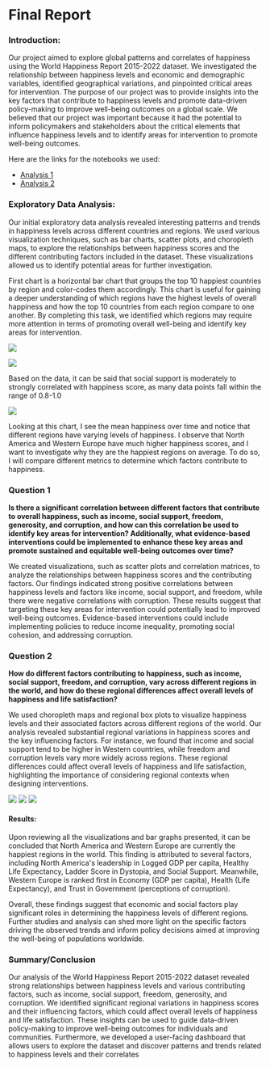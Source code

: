 # Final Report

### Introduction:

Our project aimed to explore global patterns and correlates of happiness using the World Happiness Report 2015-2022 dataset. We investigated the relationship between happiness levels and economic and demographic variables, identified geographical variations, and pinpointed critical areas for intervention. The purpose of our project was to provide insights into the key factors that contribute to happiness levels and promote data-driven policy-making to improve well-being outcomes on a global scale. We believed that our project was important because it had the potential to inform policymakers and stakeholders about the critical elements that influence happiness levels and to identify areas for intervention to promote well-being outcomes.

Here are the links for the notebooks we used:
-  [Analysis 1](https://github.com/ubco-W2022T2-data301/project-group-group100/blob/main/analysis/student1/analysis1.ipynb)
-  [Analysis 2](https://github.com/ubco-W2022T2-data301/project-group-group100/blob/main/analysis/student2/analysis2.ipynb)

### Exploratory Data Analysis: 

Our initial exploratory data analysis revealed interesting patterns and trends in happiness levels across different countries and regions. We used various visualization techniques, such as bar charts, scatter plots, and choropleth maps, to explore the relationships between happiness scores and the different contributing factors included in the dataset. These visualizations allowed us to identify potential areas for further investigation.

First chart is a horizontal bar chart that groups the top 10 happiest countries by region and color-codes them accordingly. This chart is useful for gaining a deeper understanding of which regions have the highest levels of overall happiness and how the top 10 countries from each region compare to one another. By completing this task, we identified which regions may require more attention in terms of promoting overall well-being and identify key areas for intervention.

![](/images/1EDA1.png)


![](/images/2EDA1.png)

Based on the data, it can be said that social support is moderately to strongly correlated with happiness score, as many data points fall within the range of 0.8-1.0

![](/images/2EDA2.png)

Looking at this chart, I see the mean happiness over time and notice that different regions have varying levels of happiness. I observe that North America and Western Europe have much higher happiness scores, and I want to investigate why they are the happiest regions on average. To do so, I will compare different metrics to determine which factors contribute to happiness.

### Question 1 
**Is there a significant correlation between different factors that contribute to overall happiness, such as income, social support, freedom, generosity, and corruption, and how can this correlation be used to identify key areas for intervention? Additionally, what evidence-based interventions could be implemented to enhance these key areas and promote sustained and equitable well-being outcomes over time?**

We created visualizations, such as scatter plots and correlation matrices, to analyze the relationships between happiness scores and the contributing factors. Our findings indicated strong positive correlations between happiness levels and factors like income, social support, and freedom, while there were negative correlations with corruption. These results suggest that targeting these key areas for intervention could potentially lead to improved well-being outcomes. Evidence-based interventions could include implementing policies to reduce income inequality, promoting social cohesion, and addressing corruption.

### Question 2
**How do different factors contributing to happiness, such as income, social support, freedom, and corruption, vary across different regions in the world, and how do these regional differences affect overall levels of happiness and life satisfaction?**

We used choropleth maps and regional box plots to visualize happiness levels and their associated factors across different regions of the world. Our analysis revealed substantial regional variations in happiness scores and the key influencing factors. For instance, we found that income and social support tend to be higher in Western countries, while freedom and corruption levels vary more widely across regions. These regional differences could affect overall levels of happiness and life satisfaction, highlighting the importance of considering regional contexts when designing interventions.

![](/images/2RQ.png)
![](/images/2RQ2.png)
![](/images/2RQ3.png)

#### Results:

Upon reviewing all the visualizations and bar graphs presented, it can be concluded that North America and Western Europe are currently the happiest regions in the world. This finding is attributed to several factors, including North America's leadership in Logged GDP per capita, Healthy Life Expectancy, Ladder Score in Dystopia, and Social Support. Meanwhile, Western Europe is ranked first in Economy (GDP per capita), Health (Life Expectancy), and Trust in Government (perceptions of corruption).

Overall, these findings suggest that economic and social factors play significant roles in determining the happiness levels of different regions. Further studies and analysis can shed more light on the specific factors driving the observed trends and inform policy decisions aimed at improving the well-being of populations worldwide.

### Summary/Conclusion

Our analysis of the World Happiness Report 2015-2022 dataset revealed strong relationships between happiness levels and various contributing factors, such as income, social support, freedom, generosity, and corruption. We identified significant regional variations in happiness scores and their influencing factors, which could affect overall levels of happiness and life satisfaction. These insights can be used to guide data-driven policy-making to improve well-being outcomes for individuals and communities. Furthermore, we developed a user-facing dashboard that allows users to explore the dataset and discover patterns and trends related to happiness levels and their correlates

